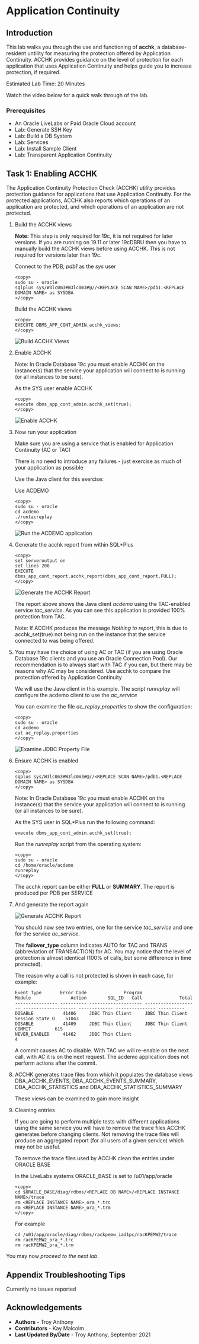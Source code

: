 # Application Continuity

## Introduction

This lab walks you through the use and functioning of **acchk**, a database-resident untility for measuring the protection offered by Application Continuity. ACCHK provides guidance on the level of protection for each application that uses Application Continuity and helps guide you to increase protection, if required.

Estimated Lab Time: 20 Minutes

Watch the video below for a quick walk through of the lab.

[](youtube:NPL1n78YlRk)


### Prerequisites
- An Oracle LiveLabs or Paid Oracle Cloud account
- Lab: Generate SSH Key
- Lab: Build a DB System
- Lab: Services
- Lab: Install Sample Client
- Lab: Transparent Application Continuity


## Task 1:  Enabling ACCHK

The Application Continuity Protection Check (ACCHK) utility provides protection guidance for applications that use Application Continuity. For the protected applications, ACCHK also reports which operations of an application are protected, and which operations of an application are not protected.

1. Build the ACCHK views

    **Note:** This step is only required for 19c, it is not required for later versions. If you are running on 19.11 or later 19cDBRU then you have to manually build the ACCHK views before using ACCHK. This is not required for versions later than 19c.

    Connect to the PDB, *pdb1* as the *sys* user

    ````
    <copy>
    sudo su - oracle
    sqlplus sys/W3lc0m3#W3lc0m3#@//<REPLACE SCAN NAME>/pdb1.<REPLACE DOMAIN NAME> as SYSDBA
    </copy>
    ````

    Build the ACCHK views

    ````
    <copy>
    EXECUTE DBMS_APP_CONT_ADMIN.acchk_views;
    </copy>
    ````

    ![Build ACCHK Views](./images/build_acchk_views.png " ")

2. Enable ACCHK

    Note: In Oracle Database 19c you must enable ACCHK on the instance(s) that the service your application will connect to is running (or all instances to be sure).

    As the SYS user enable ACCHK

    ````
    <copy>
    execute dbms_app_cont_admin.acchk_set(true);
    </copy>
    ````

    ![Enable ACCHK](./images/enable_acchk.png " ")

3. Now run your application

    Make sure you are using a service that is enabled for Application Continuity (AC or TAC)

    There is no need to introduce any failures - just exercise as much of your application as possible

    Use the Java client for this exercise:   

    Use ACDEMO

    ````
    <copy>
    sudo su - oracle
    cd acdemo
    ./runtacreplay  
    </copy>
    ````

    ![Run the ACDEMO application](./images/runtacreplay.png " ")

4. Generate the acchk report from within SQL\*Plus

    ````
    <copy>
    set serveroutput on
    set lines 200
    EXECUTE dbms_app_cont_report.acchk_report(dbms_app_cont_report.FULL);
    </copy>
    ````

    ![Generate the ACCHK Report](./images/acchk_report-2a.png " ")

    The report above shows the Java client *acdemo* using the TAC-enabled service *tac\_service*. As you can see this application is provided 100% protection from TAC.

    Note: If ACCHK produces the message *Nothing to report*, this is due to acchk_set(true) not being run on the instance that the service connected to was being offered.

5. You may have the choice of using AC or TAC (if you are using Oracle Database 19c clients and you use an Oracle Connection Pool). Our recommendation is to always start with TAC if you can, but there may be reasons why AC may be considered. Use acchk to compare the protection offered by Application Continuity

    We will use the Java client in this example.
    The script *runreplay* will configure the acdemo client to use the *ac\_service*

    You can examine the file *ac\_replay.properties* to show the configuration:

    ````
    <copy>
    sudo su - oracle
    cd acdemo
    cat ac_replay.properties
    </copy>
    ````

    ![Examine JDBC Property File](./images/ac_replay_properties.png " ")

6. Ensure ACCHK is enabled

    ````
    <copy>
    sqplus sys/W3lc0m3#W3lc0m3#@//<REPLACE SCAN NAME>/pdb1.<REPLACE DOMAIN NAME> as SYSDBA
    </copy>
    ````

    Note: In Oracle Database 19c you must enable ACCHK on the instance(s) that the service your application will connect to is running (or all instances to be sure).

    As the SYS user in SQL\*Plus run the following command:

    ````
    execute dbms_app_cont_admin.acchk_set(true);
    ````

    Run the *runreplay* script from the operating system:

    ````
    <copy>
    sudo su - oracle
    cd /home/oracle/acdemo
    runreplay
    </copy>
    ````

    The acchk report can be either **FULL** or **SUMMARY**. The report is produced per PDB per SERVICE

7. And generate the report again

    ![Generate ACCHK Report](./images/acchk_report-3a.png " ")

    You should now see two entries, one for the service *tac\_service* and one for the service *ac\_service*.

    The **failover_type** column indicates AUTO for TAC and TRANS (abbreviation of TRANSACTION) for AC. You may notice that the level of protection is almost identical (100% of calls, but some difference in time protected).

    The reason why a call is not protected is shown in each case, for example:

    ````
    Event Type       Error Code              Program               Module               Action        SQL_ID   Call              Total
    ---------------- ---------- -------------------- -------------------- -------------------- ------------- --------------- ----------
    DISABLE           41406     JDBC Thin Client     JDBC Thin Client                                          Session State O    51043
    DISABLE           41409     JDBC Thin Client     JDBC Thin Client                                                COMMIT         615
    NEVER_ENABLED     41462     JDBC Thin Client                                                                                      4
    ````

    A commit causes AC to disable. With TAC we will re-enable on the next call, with AC it is on the next request. The acdemo application does not perform actions after the commit.

8. ACCHK generates trace files from which it populates the database views DBA\_ACCHK\_EVENTS, DBA\_ACCHK\_EVENTS\_SUMMARY, DBA\_ACCHK\_STATISTICS and DBA\_ACCHK\_STATISTICS\_SUMMARY

    These views can be examined to gain more insight

9. Cleaning entries

    If you are going to perform multiple tests with different applications using the same service you will have to remove the trace files ACCHK generates before changing clients. Not removing the trace files will produce an aggregated report (for all users of a given service) which may not be useful.

    To remove the trace files used by ACCHK clean the entries under ORACLE BASE

    In the LiveLabs systems ORACLE_BASE is set to /u01/app/oracle

    ````
    <copy>
    cd $ORACLE_BASE/diag/rdbms/<REPLACE DB NAME>/<REPLACE INSTANCE NAME>/trace
    rm <REPLACE INSTANCE NAME>_ora_*.trc
    rm <REPLACE INSTANCE NAME>_ora_*.trm
    </copy>
    ````

    For example

    ````
    cd /u01/app/oracle/diag/rdbms/rackpemw_iad1pc/racKPEMW2/trace
    rm racKPEMW2_ora_*.trc
    rm racKPEMW2_ora_*.trm
    ````

You may now *proceed to the next lab*.  

## Appendix Troubleshooting Tips

Currently no issues reported

## Acknowledgements
* **Authors** - Troy Anthony
* **Contributors** - Kay Malcolm
* **Last Updated By/Date** - Troy Anthony, September 2021
